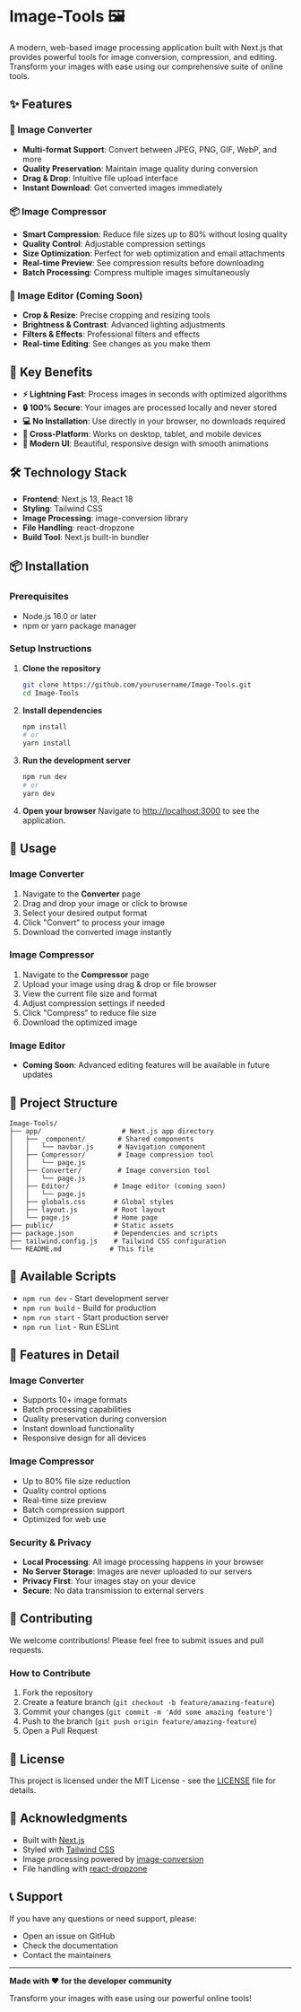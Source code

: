 # Image-Tools 🖼️

A modern, web-based image processing application built with Next.js that provides powerful tools for image conversion, compression, and editing. Transform your images with ease using our comprehensive suite of online tools.

## ✨ Features

### 🎨 Image Converter
- **Multi-format Support**: Convert between JPEG, PNG, GIF, WebP, and more
- **Quality Preservation**: Maintain image quality during conversion
- **Drag & Drop**: Intuitive file upload interface
- **Instant Download**: Get converted images immediately

### 📦 Image Compressor
- **Smart Compression**: Reduce file sizes up to 80% without losing quality
- **Quality Control**: Adjustable compression settings
- **Size Optimization**: Perfect for web optimization and email attachments
- **Real-time Preview**: See compression results before downloading
- **Batch Processing**: Compress multiple images simultaneously

### 🎯 Image Editor (Coming Soon)
- **Crop & Resize**: Precise cropping and resizing tools
- **Brightness & Contrast**: Advanced lighting adjustments
- **Filters & Effects**: Professional filters and effects
- **Real-time Editing**: See changes as you make them

## 🚀 Key Benefits

- **⚡ Lightning Fast**: Process images in seconds with optimized algorithms
- **🔒 100% Secure**: Your images are processed locally and never stored
- **💻 No Installation**: Use directly in your browser, no downloads required
- **📱 Cross-Platform**: Works on desktop, tablet, and mobile devices
- **🎨 Modern UI**: Beautiful, responsive design with smooth animations

## 🛠️ Technology Stack

- **Frontend**: Next.js 13, React 18
- **Styling**: Tailwind CSS
- **Image Processing**: image-conversion library
- **File Handling**: react-dropzone
- **Build Tool**: Next.js built-in bundler

## 📦 Installation

### Prerequisites
- Node.js 16.0 or later
- npm or yarn package manager

### Setup Instructions

1. **Clone the repository**
   ```bash
   git clone https://github.com/yourusername/Image-Tools.git
   cd Image-Tools
   ```

2. **Install dependencies**
   ```bash
   npm install
   # or
   yarn install
   ```

3. **Run the development server**
   ```bash
   npm run dev
   # or
   yarn dev
   ```

4. **Open your browser**
   Navigate to [http://localhost:3000](http://localhost:3000) to see the application.

## 🎯 Usage

### Image Converter
1. Navigate to the **Converter** page
2. Drag and drop your image or click to browse
3. Select your desired output format
4. Click "Convert" to process your image
5. Download the converted image instantly

### Image Compressor
1. Navigate to the **Compressor** page
2. Upload your image using drag & drop or file browser
3. View the current file size and format
4. Adjust compression settings if needed
5. Click "Compress" to reduce file size
6. Download the optimized image

### Image Editor
- **Coming Soon**: Advanced editing features will be available in future updates

## 📁 Project Structure

```
Image-Tools/
├── app/                    # Next.js app directory
│   ├── _component/        # Shared components
│   │   └── navbar.js      # Navigation component
│   ├── Compressor/        # Image compression tool
│   │   └── page.js
│   ├── Converter/         # Image conversion tool
│   │   └── page.js
│   ├── Editor/           # Image editor (coming soon)
│   │   └── page.js
│   ├── globals.css       # Global styles
│   ├── layout.js         # Root layout
│   └── page.js           # Home page
├── public/               # Static assets
├── package.json          # Dependencies and scripts
├── tailwind.config.js    # Tailwind CSS configuration
└── README.md            # This file
```

## 🔧 Available Scripts

- `npm run dev` - Start development server
- `npm run build` - Build for production
- `npm run start` - Start production server
- `npm run lint` - Run ESLint

## 🌟 Features in Detail

### Image Converter
- Supports 10+ image formats
- Batch processing capabilities
- Quality preservation during conversion
- Instant download functionality
- Responsive design for all devices

### Image Compressor
- Up to 80% file size reduction
- Quality control options
- Real-time size preview
- Batch compression support
- Optimized for web use

### Security & Privacy
- **Local Processing**: All image processing happens in your browser
- **No Server Storage**: Images are never uploaded to our servers
- **Privacy First**: Your images stay on your device
- **Secure**: No data transmission to external servers

## 🤝 Contributing

We welcome contributions! Please feel free to submit issues and pull requests.

### How to Contribute
1. Fork the repository
2. Create a feature branch (`git checkout -b feature/amazing-feature`)
3. Commit your changes (`git commit -m 'Add some amazing feature'`)
4. Push to the branch (`git push origin feature/amazing-feature`)
5. Open a Pull Request

## 📝 License

This project is licensed under the MIT License - see the [LICENSE](LICENSE) file for details.

## 🙏 Acknowledgments

- Built with [Next.js](https://nextjs.org/)
- Styled with [Tailwind CSS](https://tailwindcss.com/)
- Image processing powered by [image-conversion](https://www.npmjs.com/package/image-conversion)
- File handling with [react-dropzone](https://react-dropzone.js.org/)

## 📞 Support

If you have any questions or need support, please:
- Open an issue on GitHub
- Check the documentation
- Contact the maintainers

---

**Made with ❤️ for the developer community**

Transform your images with ease using our powerful online tools!